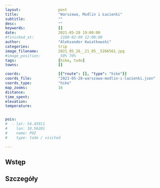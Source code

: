```yaml
---
layout:                 post
title:                  "Warszawa, Modlin i Łazienki"
subtitle:               ""
desc:                   ""
keywords:               []
date:                   2021-05-28 19:00:00
#finished_at:            2100-02-09 12:00:00
author:                 "Aleksander Kwiatkowski"
categories:             trip
image_filename:         2021_05_26__21_05__5266561.jpg
#image_position:         50% 70%
tags:                   [hike, todo]
towns:                  []

coords:                 [{"route": [], "type": "hike"}]
coords_file:            "2021-05-28-warszawa-modlin-i-lazienki.json"
coords_type:            "hike"
map_zooms:              16
distance:
time_spent:
elevation:
temperature:


pois:
#  - lat: 54.45911
#    lon: 18.56281
#    name: POI
#    type: todo / visited

---
```



## Wstęp

## Szczegóły
